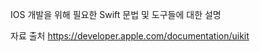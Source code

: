 IOS 개발을 위해 필요한 Swift 문법 및 도구들에 대한 설명   
    
자료 출처 
<https://developer.apple.com/documentation/uikit>